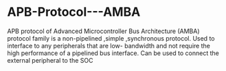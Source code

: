 # APB-Protocol---AMBA
APB protocol of Advanced Microcontroller Bus Architecture (AMBA) protocol family is a non-pipelined ,simple ,synchronous protocol. Used to interface to any peripherals that are low- bandwidth and not require the high performance of a pipelined bus interface. Can be used to connect the external peripheral to the SOC
